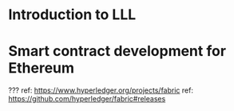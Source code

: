 # Introduction to LLL
# Smart contract development for Ethereum
???
ref: https://www.hyperledger.org/projects/fabric
ref: https://github.com/hyperledger/fabric#releases

